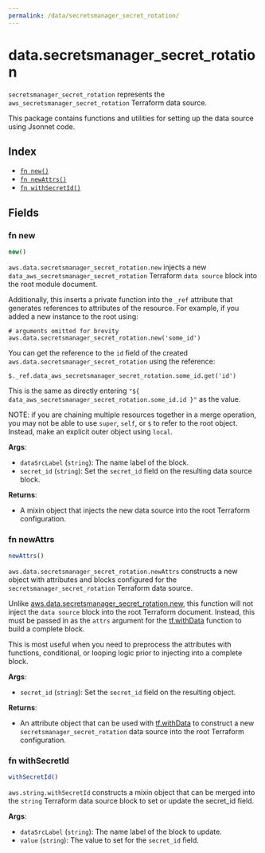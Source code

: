 ```yaml
---
permalink: /data/secretsmanager_secret_rotation/
---
```


# data.secretsmanager_secret_rotation

`secretsmanager_secret_rotation` represents the `aws_secretsmanager_secret_rotation` Terraform data source.



This package contains functions and utilities for setting up the data source using Jsonnet code.


## Index

* [`fn new()`](#fn-new)
* [`fn newAttrs()`](#fn-newattrs)
* [`fn withSecretId()`](#fn-withsecretid)

## Fields

### fn new

```ts
new()
```


`aws.data.secretsmanager_secret_rotation.new` injects a new `data_aws_secretsmanager_secret_rotation` Terraform `data source`
block into the root module document.

Additionally, this inserts a private function into the `_ref` attribute that generates references to attributes of the
resource. For example, if you added a new instance to the root using:

    # arguments omitted for brevity
    aws.data.secretsmanager_secret_rotation.new('some_id')

You can get the reference to the `id` field of the created `aws.data.secretsmanager_secret_rotation` using the reference:

    $._ref.data_aws_secretsmanager_secret_rotation.some_id.get('id')

This is the same as directly entering `"${ data_aws_secretsmanager_secret_rotation.some_id.id }"` as the value.

NOTE: if you are chaining multiple resources together in a merge operation, you may not be able to use `super`, `self`,
or `$` to refer to the root object. Instead, make an explicit outer object using `local`.

**Args**:
  - `dataSrcLabel` (`string`): The name label of the block.
  - `secret_id` (`string`): Set the `secret_id` field on the resulting data source block.

**Returns**:
- A mixin object that injects the new data source into the root Terraform configuration.


### fn newAttrs

```ts
newAttrs()
```


`aws.data.secretsmanager_secret_rotation.newAttrs` constructs a new object with attributes and blocks configured for the `secretsmanager_secret_rotation`
Terraform data source.

Unlike [aws.data.secretsmanager_secret_rotation.new](#fn-new), this function will not inject the `data source`
block into the root Terraform document. Instead, this must be passed in as the `attrs` argument for the
[tf.withData](https://github.com/tf-libsonnet/core/tree/main/docs#fn-withdata) function to build a complete block.

This is most useful when you need to preprocess the attributes with functions, conditional, or looping logic prior to
injecting into a complete block.

**Args**:
  - `secret_id` (`string`): Set the `secret_id` field on the resulting object.

**Returns**:
  - An attribute object that can be used with [tf.withData](https://github.com/tf-libsonnet/core/tree/main/docs#fn-withdata) to construct a new `secretsmanager_secret_rotation` data source into the root Terraform configuration.


### fn withSecretId

```ts
withSecretId()
```

`aws.string.withSecretId` constructs a mixin object that can be merged into the `string`
Terraform data source block to set or update the secret_id field.



**Args**:
  - `dataSrcLabel` (`string`): The name label of the block to update.
  - `value` (`string`): The value to set for the `secret_id` field.
